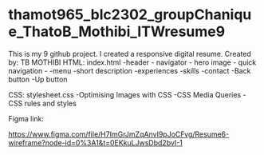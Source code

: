 # thamot965_blc2302_groupChanique_ThatoB_Mothibi_ITWresume9

This is my 9 github project. I created a responsive digital resume. 
Created by: TB MOTHIBI 
HTML: index.html 
-header - navigator
        - hero image
        - quick navigation
        - 
-menu -short description 
-experiences 
-skills 
-contact 
-Back button
-Up button

CSS: stylesheet.css 
-Optimising Images with CSS 
-CSS Media Queries -CSS rules and styles


Figma link:

https://www.figma.com/file/H7ImGrJmZqAnvI9pJoCFvg/Resume6-wireframe?node-id=0%3A1&t=0EKkuLJwsDbd2bvI-1

